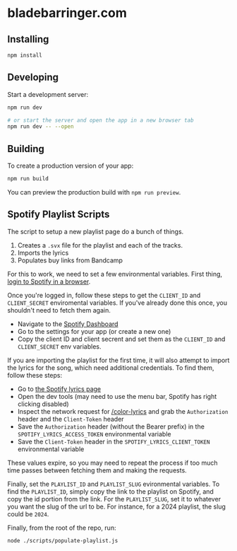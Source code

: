 # bladebarringer.com

## Installing

```bash
npm install
```

## Developing

Start a development server:

```bash
npm run dev

# or start the server and open the app in a new browser tab
npm run dev -- --open
```

## Building

To create a production version of your app:

```bash
npm run build
```

You can preview the production build with `npm run preview`.

## Spotify Playlist Scripts

The script to setup a new playlist page do a bunch of things. 

1. Creates a `.svx` file for the playlist and each of the tracks.
1. Imports the lyrics
1. Populates buy links from Bandcamp

For this to work, we need to set a few environmental variables. First thing, [login to Spotify in a browser](https://spotify.com/login).

Once you're logged in, follow these steps to get the `CLIENT_ID` and `CLIENT_SECRET` enviromental variables. If you've already done this once, you shouldn't need to fetch them again.

* Navigate to the [Spotify Dashboard](https://developer.spotify.com/dashboard)
* Go to the settings for your app (or create a new one)
* Copy the client ID and client secrent and set them as the `CLIENT_ID` and `CLIENT_SECRET` env variables.

If you are importing the playlist for the first time, it will also attempt to import the lyrics for the song, which need additional credentials. To find them, follow these steps:

* Go to [the Spotify lyrics page](https://open.spotify.com/lyrics)
* Open the dev tools (may need to use the menu bar, Spotify has right clicking disabled)
* Inspect the network request for [/color-lyrics](https://spclient.wg.spotify.com/color-lyrics) and grab the `Authorization` header and the `Client-Token` header
* Save the `Authorization` header (without the Bearer prefix) in the `SPOTIFY_LYRICS_ACCESS_TOKEN` environmental variable
* Save the `Client-Token` header in the `SPOTIFY_LYRICS_CLIENT_TOKEN` environmental variable

These values expire, so you may need to repeat the process if too much time passes between fetching them and making the requests.

Finally, set the `PLAYLIST_ID` and `PLAYLIST_SLUG` evironmental variables. To find the `PLAYLIST_ID`, simply copy the link to the playlist on Spotify, and copy the id portion from the link. For the `PLAYLIST_SLUG`, set it to whatever you want the slug of the url to be. For instance, for a 2024 playlist, the slug could be `2024`.

Finally, from the root of the repo, run:

```bash
node ./scripts/populate-playlist.js
```
